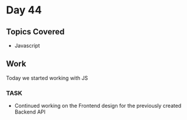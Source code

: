 # Day 44

## Topics Covered

- Javascript

## Work

Today we started working with JS

### TASK

- Continued working on the Frontend design for the previously created Backend API
